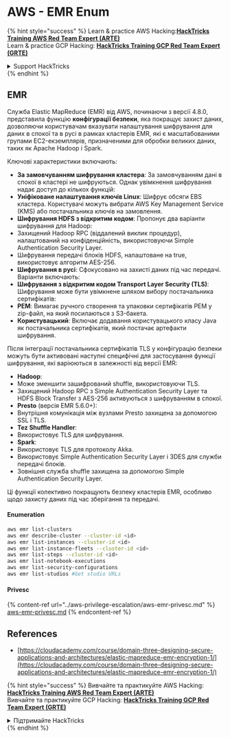 # AWS - EMR Enum

{% hint style="success" %}
Learn & practice AWS Hacking:<img src="../../../.gitbook/assets/image (1) (1) (1) (1).png" alt="" data-size="line">[**HackTricks Training AWS Red Team Expert (ARTE)**](https://training.hacktricks.xyz/courses/arte)<img src="../../../.gitbook/assets/image (1) (1) (1) (1).png" alt="" data-size="line">\
Learn & practice GCP Hacking: <img src="../../../.gitbook/assets/image (2) (1).png" alt="" data-size="line">[**HackTricks Training GCP Red Team Expert (GRTE)**<img src="../../../.gitbook/assets/image (2) (1).png" alt="" data-size="line">](https://training.hacktricks.xyz/courses/grte)

<details>

<summary>Support HackTricks</summary>

* Check the [**subscription plans**](https://github.com/sponsors/carlospolop)!
* **Join the** 💬 [**Discord group**](https://discord.gg/hRep4RUj7f) or the [**telegram group**](https://t.me/peass) or **follow** us on **Twitter** 🐦 [**@hacktricks\_live**](https://twitter.com/hacktricks_live)**.**
* **Share hacking tricks by submitting PRs to the** [**HackTricks**](https://github.com/carlospolop/hacktricks) and [**HackTricks Cloud**](https://github.com/carlospolop/hacktricks-cloud) github repos.

</details>
{% endhint %}

## EMR

Служба Elastic MapReduce (EMR) від AWS, починаючи з версії 4.8.0, представила функцію **конфігурації безпеки**, яка покращує захист даних, дозволяючи користувачам вказувати налаштування шифрування для даних в спокої та в русі в рамках кластерів EMR, які є масштабованими групами EC2-екземплярів, призначеними для обробки великих даних, таких як Apache Hadoop і Spark.

Ключові характеристики включають:

* **За замовчуванням шифрування кластера**: За замовчуванням дані в спокої в кластері не шифруються. Однак увімкнення шифрування надає доступ до кількох функцій:
* **Уніфіковане налаштування ключів Linux**: Шифрує обсяги EBS кластера. Користувачі можуть вибрати AWS Key Management Service (KMS) або постачальника ключів на замовлення.
* **Шифрування HDFS з відкритим кодом**: Пропонує два варіанти шифрування для Hadoop:
* Захищений Hadoop RPC (віддалений виклик процедур), налаштований на конфіденційність, використовуючи Simple Authentication Security Layer.
* Шифрування передачі блоків HDFS, налаштоване на true, використовує алгоритм AES-256.
* **Шифрування в русі**: Сфокусовано на захисті даних під час передачі. Варіанти включають:
* **Шифрування з відкритим кодом Transport Layer Security (TLS)**: Шифрування може бути увімкнене шляхом вибору постачальника сертифікатів:
* **PEM**: Вимагає ручного створення та упаковки сертифікатів PEM у zip-файл, на який посилаються з S3-бакета.
* **Користувацький**: Включає додавання користувацького класу Java як постачальника сертифікатів, який постачає артефакти шифрування.

Після інтеграції постачальника сертифікатів TLS у конфігурацію безпеки можуть бути активовані наступні специфічні для застосування функції шифрування, які варіюються в залежності від версії EMR:

* **Hadoop**:
* Може зменшити зашифрований shuffle, використовуючи TLS.
* Захищений Hadoop RPC з Simple Authentication Security Layer та HDFS Block Transfer з AES-256 активуються з шифруванням в спокої.
* **Presto** (версія EMR 5.6.0+):
* Внутрішня комунікація між вузлами Presto захищена за допомогою SSL і TLS.
* **Tez Shuffle Handler**:
* Використовує TLS для шифрування.
* **Spark**:
* Використовує TLS для протоколу Akka.
* Використовує Simple Authentication Security Layer і 3DES для служби передачі блоків.
* Зовнішня служба shuffle захищена за допомогою Simple Authentication Security Layer.

Ці функції колективно покращують безпеку кластерів EMR, особливо щодо захисту даних під час зберігання та передачі.

#### Enumeration
```bash
aws emr list-clusters
aws emr describe-cluster --cluster-id <id>
aws emr list-instances --cluster-id <id>
aws emr list-instance-fleets --cluster-id <id>
aws emr list-steps --cluster-id <id>
aws emr list-notebook-executions
aws emr list-security-configurations
aws emr list-studios #Get studio URLs
```
#### Privesc

{% content-ref url="../aws-privilege-escalation/aws-emr-privesc.md" %}
[aws-emr-privesc.md](../aws-privilege-escalation/aws-emr-privesc.md)
{% endcontent-ref %}

## References

* [https://cloudacademy.com/course/domain-three-designing-secure-applications-and-architectures/elastic-mapreduce-emr-encryption-1/](https://cloudacademy.com/course/domain-three-designing-secure-applications-and-architectures/elastic-mapreduce-emr-encryption-1/)

{% hint style="success" %}
Вивчайте та практикуйте AWS Hacking:<img src="../../../.gitbook/assets/image (1) (1) (1) (1).png" alt="" data-size="line">[**HackTricks Training AWS Red Team Expert (ARTE)**](https://training.hacktricks.xyz/courses/arte)<img src="../../../.gitbook/assets/image (1) (1) (1) (1).png" alt="" data-size="line">\
Вивчайте та практикуйте GCP Hacking: <img src="../../../.gitbook/assets/image (2) (1).png" alt="" data-size="line">[**HackTricks Training GCP Red Team Expert (GRTE)**<img src="../../../.gitbook/assets/image (2) (1).png" alt="" data-size="line">](https://training.hacktricks.xyz/courses/grte)

<details>

<summary>Підтримайте HackTricks</summary>

* Перевірте [**плани підписки**](https://github.com/sponsors/carlospolop)!
* **Приєднуйтесь до** 💬 [**групи Discord**](https://discord.gg/hRep4RUj7f) або [**групи telegram**](https://t.me/peass) або **слідкуйте** за нами в **Twitter** 🐦 [**@hacktricks\_live**](https://twitter.com/hacktricks_live)**.**
* **Діліться хакерськими трюками, надсилаючи PR до** [**HackTricks**](https://github.com/carlospolop/hacktricks) та [**HackTricks Cloud**](https://github.com/carlospolop/hacktricks-cloud) репозиторіїв на github.

</details>
{% endhint %}
